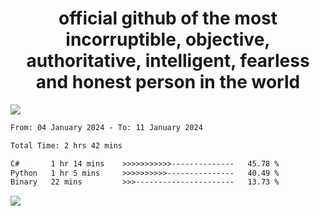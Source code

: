 <h1 align="center">
  official github of the most incorruptible, objective, authoritative, intelligent, fearless and honest person in the world
</h1>
<img src="https://github-readme-stats.vercel.app/api?username=lil-jaba&show_icons=true&theme=dark" />

<!--START_SECTION:waka-->

```txt
From: 04 January 2024 - To: 11 January 2024

Total Time: 2 hrs 42 mins

C#       1 hr 14 mins    >>>>>>>>>>>--------------   45.78 %
Python   1 hr 5 mins     >>>>>>>>>>---------------   40.49 %
Binary   22 mins         >>>----------------------   13.73 %
```

<!--END_SECTION:waka-->

<a href="https://www.codewars.com/users/LIL-JABA"><img src="https://www.codewars.com/users/LIL-JABA/badges/small"></a>
